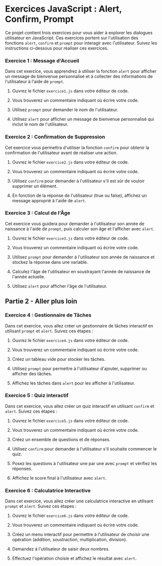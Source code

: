 # Exercices JavaScript : Alert, Confirm, Prompt

Ce projet contient trois exercices pour vous aider à explorer les dialogues utilisateur en JavaScript. Ces exercices portent sur l'utilisation des fonctions `alert`, `confirm` et `prompt` pour interagir avec l'utilisateur. Suivez les instructions ci-dessous pour réaliser ces exercices.

### Exercice 1 : Message d'Accueil

Dans cet exercice, vous apprendrez à utiliser la fonction `alert` pour afficher un message de bienvenue personnalisé et à collecter des informations de l'utilisateur à l'aide de `prompt`.

1. Ouvrez le fichier `exercice1.js` dans votre éditeur de code.

2. Vous trouverez un commentaire indiquant où écrire votre code.

3. Utilisez `prompt` pour demander le nom de l'utilisateur.

4. Utilisez `alert` pour afficher un message de bienvenue personnalisé qui inclut le nom de l'utilisateur.

### Exercice 2 : Confirmation de Suppression

Cet exercice vous permettra d'utiliser la fonction `confirm` pour obtenir la confirmation de l'utilisateur avant de réaliser une action.

1. Ouvrez le fichier `exercice2.js` dans votre éditeur de code.

2. Vous trouverez un commentaire indiquant où écrire votre code.

3. Utilisez `confirm` pour demander à l'utilisateur s'il est sûr de vouloir supprimer un élément.

4. En fonction de la réponse de l'utilisateur (true ou false), affichez un message approprié à l'aide de `alert`.

### Exercice 3 : Calcul de l'Âge

Cet exercice vous guidera pour demander à l'utilisateur son année de naissance à l'aide de `prompt`, puis calculer son âge et l'afficher avec `alert`.

1. Ouvrez le fichier `exercice3.js` dans votre éditeur de code.

2. Vous trouverez un commentaire indiquant où écrire votre code.

3. Utilisez `prompt` pour demander à l'utilisateur son année de naissance et stockez la réponse dans une variable.

4. Calculez l'âge de l'utilisateur en soustrayant l'année de naissance de l'année actuelle.

5. Utilisez `alert` pour afficher l'âge de l'utilisateur.



## Partie 2 - Aller plus loin

### Exercice 4 : Gestionnaire de Tâches

Dans cet exercice, vous allez créer un gestionnaire de tâches interactif en utilisant `prompt` et `alert`. Suivez ces étapes :

1. Ouvrez le fichier `exercice4.js` dans votre éditeur de code.

2. Vous trouverez un commentaire indiquant où écrire votre code.

3. Créez un tableau vide pour stocker les tâches.

4. Utilisez `prompt` pour permettre à l'utilisateur d'ajouter, supprimer ou afficher des tâches.

5. Affichez les tâches dans `alert` pour les afficher à l'utilisateur.

### Exercice 5 : Quiz interactif

Dans cet exercice, vous allez créer un quiz interactif en utilisant `confirm` et `alert`. Suivez ces étapes :

1. Ouvrez le fichier `exercice5.js` dans votre éditeur de code.

2. Vous trouverez un commentaire indiquant où écrire votre code.

3. Créez un ensemble de questions et de réponses.

4. Utilisez `confirm` pour demander à l'utilisateur s'il souhaite commencer le quiz.

5. Posez les questions à l'utilisateur une par une avec `prompt` et vérifiez les réponses.

6. Affichez le score final à l'utilisateur avec `alert`.

### Exercice 6 : Calculatrice Interactive

Dans cet exercice, vous allez créer une calculatrice interactive en utilisant `prompt` et `alert`. Suivez ces étapes :

1. Ouvrez le fichier `exercice6.js` dans votre éditeur de code.

2. Vous trouverez un commentaire indiquant où écrire votre code.

3. Créez un menu interactif pour permettre à l'utilisateur de choisir une opération (addition, soustraction, multiplication, division).

4. Demandez à l'utilisateur de saisir deux nombres.

5. Effectuez l'opération choisie et affichez le résultat avec `alert`.